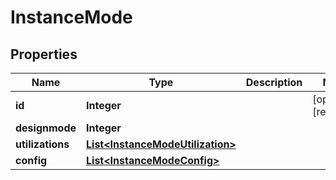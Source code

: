 

# InstanceMode

## Properties

Name | Type | Description | Notes
------------ | ------------- | ------------- | -------------
**id** | **Integer** |  |  [optional] [readonly]
**designmode** | **Integer** |  | 
**utilizations** | [**List&lt;InstanceModeUtilization&gt;**](InstanceModeUtilization.md) |  | 
**config** | [**List&lt;InstanceModeConfig&gt;**](InstanceModeConfig.md) |  | 



